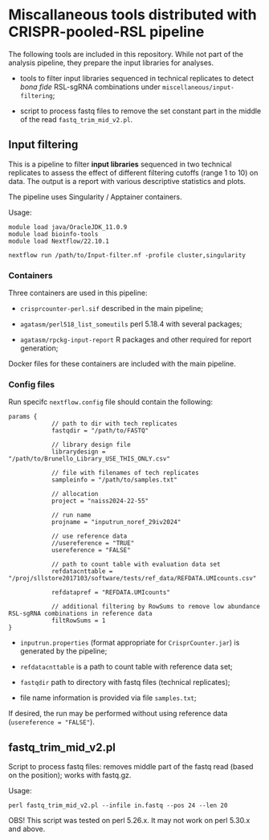 # Miscallaneous tools distributed with CRISPR-pooled-RSL pipeline

The following tools are included in this repository. While not part of the analysis pipeline, they prepare the input libraries for analyses.

* tools to filter input libraries sequenced in technical replicates to detect *bona fide* RSL-sgRNA combinations under `miscellaneous/input-filtering`;

* script to process fastq files to remove the set constant part in the middle of the read `fastq_trim_mid_v2.pl`.


## Input filtering

This is a pipeline to filter **input libraries** sequenced in two technical replicates to assess the effect of different filtering cutoffs (range 1 to 10) on data. The output is a report with various descriptive statistics and plots.

The pipeline uses Singularity / Apptainer containers.


Usage:

```
module load java/OracleJDK_11.0.9
module load bioinfo-tools
module load Nextflow/22.10.1

nextflow run /path/to/Input-filter.nf -profile cluster,singularity
```

### Containers

Three containers are used in this pipeline:

* `crisprcounter-perl.sif` described in the main pipeline;

* `agatasm/perl518_list_someutils` perl 5.18.4 with several packages;

* `agatasm/rpckg-input-report` R packages and other required for report generation;


Docker files for these containers are included with the main pipeline.


### Config files

Run specifc `nextflow.config` file should contain the following:

```
params {
	        // path to dir with tech replicates
	        fastqdir = "/path/to/FASTQ"

	        // library design file
	        librarydesign = "/path/to/Brunello_Library_USE_THIS_ONLY.csv"

	        // file with filenames of tech replicates
	        sampleinfo = "/path/to/samples.txt"

	        // allocation
	        project = "naiss2024-22-55"

	        // run name
	        projname = "inputrun_noref_29iv2024"

	        // use reference data
	        //usereference = "TRUE"
	        usereference = "FALSE"

	        // path to count table with evaluation data set
	        refdatacnttable = "/proj/sllstore2017103/software/tests/ref_data/REFDATA.UMIcounts.csv"

	        refdatapref = "REFDATA.UMIcounts"

	        // additional filtering by RowSums to remove low abundance RSL-sgRNA combinations in reference data
	        filtRowSums = 1
}
```


* `inputrun.properties`  (format appropriate for `CrisprCounter.jar`) is generated by the pipeline;

* `refdatacnttable` is a path to count table with reference data set;

* `fastqdir` path to directory with fastq files (technical replicates);

* file name information is provided via file `samples.txt`;

If desired, the run may be performed without using reference data (`usereference = "FALSE"`).



## fastq_trim_mid_v2.pl

Script to process fastq files: removes middle part of the fastq read (based on the position); works with fastq.gz.

Usage:

```
perl fastq_trim_mid_v2.pl --infile in.fastq --pos 24 --len 20
```

OBS! This script was tested on perl 5.26.x. It may not work on perl 5.30.x and above.

